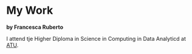 # My Work

**by Francesca Ruberto**

I attend tje Higher Diploma in Science in Computing in Data Analyticd at [ATU](https://www.atu.ie/).

